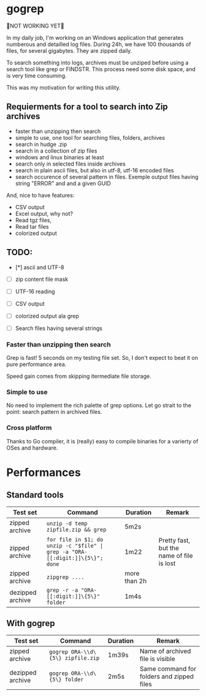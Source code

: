 # gogrep
:construction:NOT WORKING YET:construction:

In my daily job, I'm working on an Windows application that 
generates numberous and detailled log files. During 24h, we have 
100 thousands of files, for several gigabytes. They are zipped daily.

To search something into logs, archives must be unziped 
before using a search tool like grep or FINDSTR. This 
process need some disk space, and is very time consuming.

This was my motivation for writing this utility.

## Requierments for a tool to search into Zip archives

* faster than unzipping then search
* simple to use, one tool for searching files, folders, archives
* search in hudge .zip
* search in a collection of zip files
* windows and linux binaries at least
* search only in selected files inside archives
* search in plain ascii files, but also in utf-8, utf-16 encoded files
* search occurence of several pattern in files. Exemple output files having string "ERROR" and and a given GUID

And, nice to have features:
* CSV output
* Excel output, why not?
* Read tgz files,
* Read tar files
* colorized output

## TODO:
- [*] ascii and UTF-8 
- [ ] zip content file mask
- [ ] UTF-16 reading
- [ ] CSV output
- [ ] colorized output ala grep
- [ ] Search files having several strings


 
### Faster than unzipping then search
Grep is fast! 5 seconds on my testing file set. So, I don't expect 
to beat it on pure performance area. 

Speed gain comes from skipping itermediate file storage.


### Simple to use
No need to implement the rich palette of grep options. Let go
 strait to the point: search pattern in archived files.

### Cross platform
Thanks to Go compiler, it is (really) easy to compile 
binaries for a varierty of OSes and hardware. 

# Performances

## Standard tools

Test set|Command|Duration|Remark
--------|-------|--------|-------
zipped archive | ```unzip -d temp zipfile.zip && grep```|5m2s |
zipped archive | ```for file in $1; do unzip -c "$file" \| grep -a "ORA-[[:digit:]]\{5\}"; done```| 1m22 | Pretty fast, but the name of file is lost
zipped archive | ```zipgrep ....``` | more than 2h | 
dezipped archive  | ```grep -r -a "ORA-[[:digit:]]\{5\}" folder``` | 1m4s

## With gogrep

Test set | Command | Duration | Remark
---------|---------|----------|-------- 
zipped archive  | ```gogrep ORA-\\d\{5\} zipfile.zip``` | 1m39s | Name of archived file is visible
dezipped archive | ```gogrep ORA-\\d\{5\} folder``` | 2m5s | Same command for folders and zipped files

